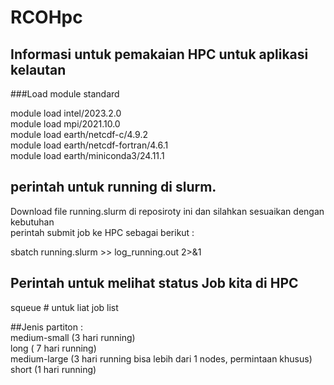 # RCOHpc
## Informasi untuk pemakaian HPC untuk aplikasi kelautan

###Load module standard  

module load intel/2023.2.0  
module load mpi/2021.10.0  
module load earth/netcdf-c/4.9.2  
module load earth/netcdf-fortran/4.6.1  
module load earth/miniconda3/24.11.1  

## perintah untuk running di slurm. 
Download file running.slurm di reposiroty ini dan silahkan sesuaikan dengan kebutuhan  
perintah submit job ke HPC sebagai berikut :  

sbatch running.slurm >> log_running.out 2>&1  

## Perintah untuk melihat status Job kita di HPC
squeue   # untuk liat job list  
 
##Jenis partiton :   
medium-small (3 hari running)  
long  ( 7 hari running)  
medium-large (3 hari running  bisa lebih dari 1 nodes, permintaan khusus)  
short (1 hari running)  



